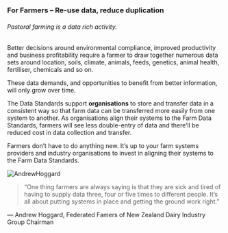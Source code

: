 ### For Farmers – Re-use data, reduce duplication

###### Pastoral farming is a data rich activity.

Better decisions around environmental compliance, improved productivity and business profitability require a farmer to draw together numerous data sets around location, soils, climate, animals, feeds, genetics, animal health, fertiliser, chemicals and so on.

These data demands, and opportunities to benefit from better information, will only grow over time.

The Data Standards support **organisations** to store and transfer data in a consistent way so that farm data can be transferred more easily from one system to another. As organisations align their systems to the Farm Data Standards, farmers will see less double-entry of data and there’ll be reduced cost in data collection and transfer.

Farmers don’t have to do anything new. It’s up to your farm systems providers and industry organisations to invest in aligning their systems to the Farm Data Standards.

![AndrewHoggard](AndrewHoggard.jpg "Andrew Hoggard, Federated Famers of New Zealand Dairy Industry Group Chairman")

> “One thing farmers are always saying is that they are sick and tired of having to supply data three, four or five times to different people. It’s all about putting systems in place and getting the ground work right.”

— Andrew Hoggard, Federated Famers of New Zealand Dairy Industry Group Chairman